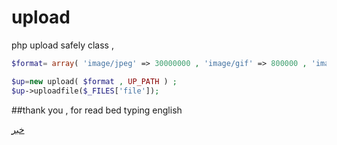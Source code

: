 upload
======

php upload safely class , 

```php
$format= array( 'image/jpeg' => 30000000 , 'image/gif' => 800000 , 'image/png' => 400000 ) ; //all format allow upload

$up=new upload( $format , UP_PATH ) ;
$up->uploadfile($_FILES['file']);

```

##thank you , for read bed typing english

[خبر](http://www.jamehnews.com)









